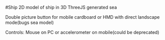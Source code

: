 #Ship
2D model of ship in 3D ThreeJS generated sea

Double picture button for mobile cardboard or HMD with direct landscape mode(bugs sea model)

Controls: Mouse on PC or accelerometer on mobile(could be deprecated)
